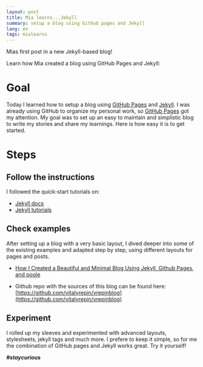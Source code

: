 ```yaml
---
layout: post
title: Mia learns...Jekyll
summary: setup a blog using Github pages and Jekyll
lang: en
tags: mialearns
---
```


<div class="message">
Mias first post in a new Jekyll-based blog!
</div>

Learn how Mia created a blog using GitHub Pages and Jekyll:

# Goal
Today I learned how to setup a blog using [GitHub Pages](https://pages.github.com/) and [Jekyll](http://jekyllrb.com/).
I was already using GitHub to organize my personal work, so [GitHub Pages](https://pages.github.com/) got my attention.
My goal was to set up an easy to maintain and simplistic blog to write my stories and share my learnings. 
Here is how easy it is to get started.

# Steps
## Follow the instructions

I followed the quick-start tutorials on:

* [Jekyll docs](http://jekyllrb.com/docs/home/)
* [Jekyll tutorials](https://jekyllrb.com/docs/step-by-step/01-setup/)

## Check examples

After setting up a blog with a very basic layout, I dived deeper into some of the existing examples and adapted 
step by step, using different layouts for pages and posts.

* [How I Created a Beautiful and Minimal Blog Using Jekyll, Github Pages, and poole](http://joshualande.com/jekyll-github-pages-poole)

* Github repo with the sources of this blog can be found here: [https://github.com/vitalyrepin/vrepinblog](https://github.com/vitalyrepin/vrepinblog)

## Experiment

I rolled up my sleeves and experimented with advanced layouts, stylesheets, jekyll tags and much more.
I prefere to keep it simple, so for me the combination of GitHub pages and Jekyll works great.
Try it yourself!

**_#staycurious_**

